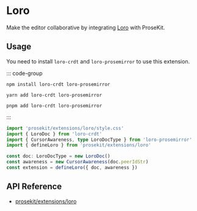 # Loro

Make the editor collaborative by integrating [Loro](https://loro.dev/) with ProseKit.

<!-- @include: @/examples/loro.md -->

## Usage

You need to install `loro-crdt` and `loro-prosemirror` to use this extension.

::: code-group

```shell [npm]
npm install loro-crdt loro-prosemirror
```

```shell [yarn]
yarn add loro-crdt loro-prosemirror
```

```shell [pnpm]
pnpm add loro-crdt loro-prosemirror
```

:::

```ts twoslash
import 'prosekit/extensions/loro/style.css'
import { LoroDoc } from 'loro-crdt'
import { CursorAwareness, type LoroDocType } from 'loro-prosemirror'
import { defineLoro } from 'prosekit/extensions/loro'

const doc: LoroDocType = new LoroDoc()
const awareness = new CursorAwareness(doc.peerIdStr)
const extension = defineLoro({ doc, awareness })
```

## API Reference

- [prosekit/extensions/loro](/references/extensions/loro)
